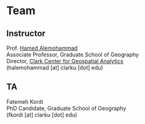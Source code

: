 # Team

## Instructor
Prof. [Hamed Alemohammad](https://hamedalemo.github.io/)<br>
Associate Professor, Graduate School of Geography<br>
Director, [Clark Center for Geospatial Analytics](https://clarku.edu/cga)<br>
(halemohammad [at] clarku [dot] edu)

## TA
Fatemeh Kordi<br>
PhD Candidate, Graduate School of Geography<br>
(fkordi [at] clarku [dot] edu)
<p>&nbsp;</p>
